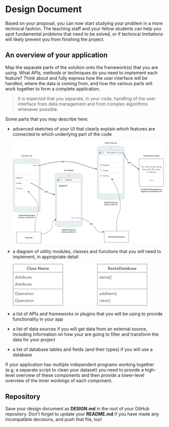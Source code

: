 # Design Document

Based on your proposal, you can now start studying your problem in a more
technical fashion. The teaching staff and your fellow students can help you
spot fundamental problems that need to be solved, or if
technical limitations will likely prevent you from finishing the
project.

## An overview of your application

Map the separate parts of the solution onto the framework(s) that you are
using. What APIs, methods or techniques do you need to implement each feature?
Think about and fully express how the user interface will be handled, where the
data is coming from, and how the various parts will work together to form a
complete application.

> It is expected that you separate, in your code, handling of the user interface from data management and from complex algorithms whenever possible.

Some parts that you may describe here:

- advanced sketches of your UI that clearly explain which features are
  connected to which underlying part of the code

    ![](screens.png)

- a diagram of utility modules, classes and functions that you will need to implement, in
  appropriate detail

    ![](classes.png)

- a list of APIs and frameworks or plugins that you will be using to provide
  functionality in your app

- a list of data sources if you will get data from an external source, including information on how your are going to filter and transform the data for your project

- a list of database tables and fields (and their types) if you will use a database

If your application has multiple independent programs working together (e.g. a
separate script to clean your dataset) you need to provide a high-level
overview of these components and then provide a lower-level overview of the
inner workings of each component.

## Repository

Save your design document as **DESIGN.md** in the root of your GitHub
repository. Don't forget to update your **README.md** if you have made any
incompatible decisions, and push that file, too!
